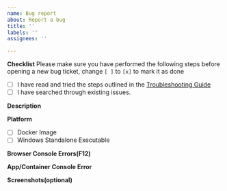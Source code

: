 ```yaml
---
name: Bug report
about: Report a bug
title: ''
labels: ''
assignees: ''

---
```


**Checklist**
Please make sure you have performed the following steps before opening a new bug ticket, change `[ ]` to `[x]` to mark it as done

- [ ] I have read and tried the steps outlined in the [Troubleshooting Guide](https://docs.lubelogger.com/Installation/Troubleshooting)
- [ ] I have searched through existing issues.

**Description**
<!-- Describe the bug below this line -->

**Platform**
- [ ] Docker Image
- [ ] Windows Standalone Executable

**Browser Console Errors(F12)**
<!-- Attach a screenshot or codeblock containing the browser console error -->

**App/Container Console Error**
<!-- Attach a screenshot or codeblock containing the app/container console error -->

**Screenshots(optional)**
<!-- Attach a screenshot describing the bug -->
